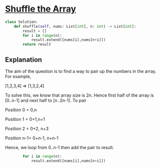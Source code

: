 # [Shuffle the Array](https://leetcode.com/problems/shuffle-the-array/)

```python
class Solution:
    def shuffle(self, nums: List[int], n: int) -> List[int]:
        result = []
        for i in range(n):
            result.extend([nums[i],nums[n+i]])
        return result
```



## Explanation

The aim of the question is to find a way to pair up the numbers in the array. For example,

[1,2,3,4] => [1,3,2,4]

To solve this, we know that array size is 2n. Hence first half of the array is [0..n-1] and next half to [n..2n-1]. To pair

Position 0 = 0,n

Position 1 = 0+1,n+1

Position 2 = 0+2, n+3

Position n-1= 0+n-1, n+n-1

Hence, we loop from 0..n-1 then add the pair to result.

```python
        for i in range(n):
            result.extend([nums[i],nums[n+i]])
```



